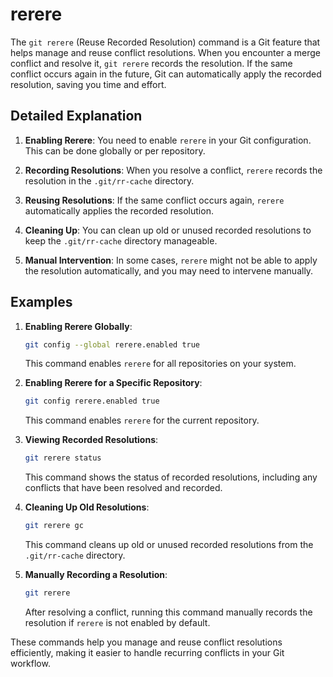 # rerere

The `git rerere` (Reuse Recorded Resolution) command is a Git feature that helps manage and reuse conflict resolutions. When you encounter a merge conflict and resolve it, `git rerere` records the resolution. If the same conflict occurs again in the future, Git can automatically apply the recorded resolution, saving you time and effort.

## Detailed Explanation

1. **Enabling Rerere**: You need to enable `rerere` in your Git configuration. This can be done globally or per repository.

2. **Recording Resolutions**: When you resolve a conflict, `rerere` records the resolution in the `.git/rr-cache` directory.

3. **Reusing Resolutions**: If the same conflict occurs again, `rerere` automatically applies the recorded resolution.

4. **Cleaning Up**: You can clean up old or unused recorded resolutions to keep the `.git/rr-cache` directory manageable.

5. **Manual Intervention**: In some cases, `rerere` might not be able to apply the resolution automatically, and you may need to intervene manually.

## Examples

1. **Enabling Rerere Globally**:
   ```sh
   git config --global rerere.enabled true
   ```
   This command enables `rerere` for all repositories on your system.

2. **Enabling Rerere for a Specific Repository**:
   ```sh
   git config rerere.enabled true
   ```
   This command enables `rerere` for the current repository.

3. **Viewing Recorded Resolutions**:
   ```sh
   git rerere status
   ```
   This command shows the status of recorded resolutions, including any conflicts that have been resolved and recorded.

4. **Cleaning Up Old Resolutions**:
   ```sh
   git rerere gc
   ```
   This command cleans up old or unused recorded resolutions from the `.git/rr-cache` directory.

5. **Manually Recording a Resolution**:
   ```sh
   git rerere
   ```
   After resolving a conflict, running this command manually records the resolution if `rerere` is not enabled by default.

These commands help you manage and reuse conflict resolutions efficiently, making it easier to handle recurring conflicts in your Git workflow.